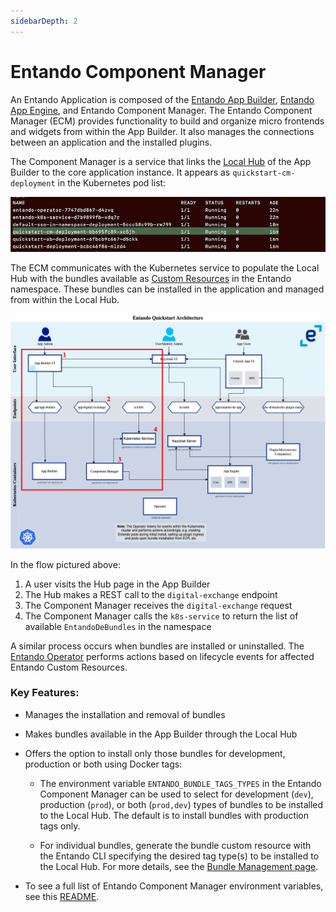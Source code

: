 ```yaml
---
sidebarDepth: 2
---
```


# Entando Component Manager

​​An Entando Application is composed of the [Entando App Builder](app-builder.md), [Entando App Engine](../getting-started/concepts-overview.md#entando-app-engine), and Entando Component Manager. The Entando Component Manager (ECM) provides functionality to build and organize micro frontends and widgets from within the App Builder. It also manages the connections between an application and the installed plugins.

The Component Manager is a service that links the [Local Hub](local-hub-overview.md) of the App Builder to the core application instance. It appears as `quickstart-cm-deployment` in the Kubernetes pod list:

![pods.png](./img/pods.png) 

The ECM communicates with the Kubernetes service to populate the Local Hub with the bundles available as [Custom Resources](../reference/custom-resources.md) in the Entando namespace. These bundles can be installed in the application and managed from within the Local Hub.

![ecm-flow.png](./img/ecm-flow.png)

In the flow pictured above:
1. A user visits the Hub page in the App Builder
2. The Hub makes a REST call to the `digital-exchange` endpoint
3. The Component Manager receives the `digital-exchange` request
4. The Component Manager calls the `k8s-service` to return the list of available `EntandoDeBundles` in the namespace

A similar process occurs when bundles are installed or uninstalled. The [Entando Operator](../consume/operator-intro.md) performs actions based on lifecycle events for affected Entando Custom Resources.

### Key Features:

* Manages the installation and removal of bundles

* Makes bundles available in the App Builder through the Local Hub

* Offers the option to install only those bundles for development, production or both using Docker tags: 
    * The environment variable `ENTANDO_BUNDLE_TAGS_TYPES` in the Entando Component Manager can be used to select for development (`dev`), production (`prod`), or both (`prod,dev`) types of bundles to be installed to the Local Hub. The default is to install bundles with production tags only.  
    
    * For individual bundles, generate the bundle custom resource with the Entando CLI specifying the desired tag type(s) to be installed to the Local Hub. For more details, see the [Bundle Management page](../getting-started/ent-bundle.md#generate-cr).

* To see a full list of Entando Component Manager environment variables, see this [README](https://github.com/entando-k8s/entando-component-manager#readme).
